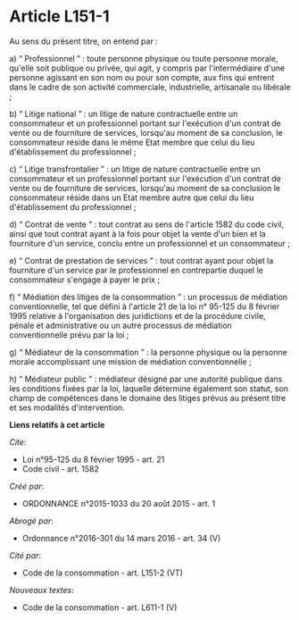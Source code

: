 # Article L151-1

Au sens du présent titre, on entend par : 

a) “ Professionnel ” : toute personne physique ou toute personne morale, qu'elle soit publique ou privée, qui agit, y compris
par l'intermédiaire d'une personne agissant en son nom ou pour son compte, aux fins qui entrent dans le cadre de son activité
commerciale, industrielle, artisanale ou libérale ; 

b) “ Litige national ” : un litige de nature contractuelle entre un consommateur et un professionnel portant sur l'exécution
d'un contrat de vente ou de fourniture de services, lorsqu'au moment de sa conclusion, le consommateur réside dans le même
Etat membre que celui du lieu d'établissement du professionnel ; 

c) “ Litige transfrontalier ” : un litige de nature contractuelle entre un consommateur et un professionnel portant sur
l'exécution d'un contrat de vente ou de fourniture de services, lorsqu'au moment de sa conclusion le consommateur réside dans
un Etat membre autre que celui du lieu d'établissement du professionnel ; 

d) “ Contrat de vente ” : tout contrat au sens de l'article 1582 du code civil, ainsi que tout contrat ayant à la fois pour
objet la vente d'un bien et la fourniture d'un service, conclu entre un professionnel et un consommateur ; 

e) “ Contrat de prestation de services ” : tout contrat ayant pour objet la fourniture d'un service par le professionnel en
contrepartie duquel le consommateur s'engage à payer le prix ; 

f) “ Médiation des litiges de la consommation ” : un processus de médiation conventionnelle, tel que défini à l'article 21 de
la loi n° 95-125 du 8 février 1995 relative à l'organisation des juridictions et de la procédure civile, pénale et
administrative ou un autre processus de médiation conventionnelle prévu par la loi ; 

g) “ Médiateur de la consommation ” : la personne physique ou la personne morale accomplissant une mission de médiation
conventionnelle ; 

h) “ Médiateur public ” : médiateur désigné par une autorité publique dans les conditions fixées par la loi, laquelle
détermine également son statut, son champ de compétences dans le domaine des litiges prévus au présent titre et ses modalités
d'intervention.

**Liens relatifs à cet article**

_Cite_:

  - Loi n°95-125 du 8 février 1995 - art. 21
  - Code civil - art. 1582

_Créé par_:

  - ORDONNANCE n°2015-1033 du 20 août 2015 - art. 1

_Abrogé par_:

  - Ordonnance n°2016-301 du 14 mars 2016 - art. 34 (V)

_Cité par_:

  - Code de la consommation - art. L151-2 (VT)

_Nouveaux textes_:

  - Code de la consommation - art. L611-1 (V)

